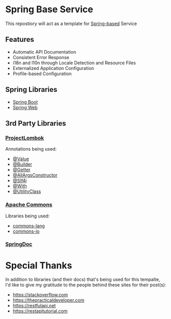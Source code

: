 # Spring Base Service
This repostiory will act as a template for [Spring-based](https://spring.io/) Service

## Features
- Automatic API Documentation
- Consistent Error Response
- i18n and l10n through Locale Detection and Resource Files
- Externalized Application Configuration
- Profile-based Configuration

## Spring Libraries
- [Spring Boot](https://spring.io/projects/spring-boot)
- [Spring Web](https://spring.io/guides/gs/spring-boot/)

## 3rd Party Libraries
### [ProjectLombok](https://projectlombok.org/)
Annotations being used:
- [@Value](https://projectlombok.org/features/Value)
- [@Builder](https://projectlombok.org/features/Builder)
- [@Getter](https://projectlombok.org/features/GetterSetter)
- [@AllArgsConstructor](https://projectlombok.org/features/constructor)
- [@Slf4j](https://projectlombok.org/features/log)
- [@With](https://projectlombok.org/features/With)
- [@UtilityClass](https://projectlombok.org/features/experimental/UtilityClass)

### [Apache Commons](https://commons.apache.org/)
Libraries being used:
- [commons-lang](https://commons.apache.org/proper/commons-lang/)
- [commons-io](https://commons.apache.org/proper/commons-io/)

### [SpringDoc](https://springdoc.org/)

# Special Thanks
In addition to libraries (and their docs) that's being used for this tempalte, I'd like to give my gratitude to the people behind these sites for their post(s):
- https://stackoverflow.com
- https://thepracticaldeveloper.com
- https://restfulapi.net
- https://restapitutorial.com
